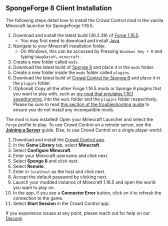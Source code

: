 ## SpongeForge 8 Client Installation

The following steps detail how to install the Crowd Control mod in the vanilla Minecraft launcher
for SpongeForge 1.16.5.

1. Download and install the latest build (36.2.39)
   of [Forge 1.16.5](https://files.minecraftforge.net/net/minecraftforge/forge/index_1.16.5.html).
    - You may first need to download and install [Java](https://adoptium.net/temurin/releases/).
2. Navigate to your Minecraft installation folder.
    - On Windows, this can be accessed by Pressing `Windows Key + R` and typing
      `%AppData%\.minecraft`.
3. Create a new folder called `mods`.
4. Download the latest build of
   [Sponge 8](https://spongepowered.org/downloads/spongeforge?minecraft=1.16.5&offset=0)
   and place it in the `mods` folder.
5. Create a new folder inside the `mods` folder called `plugins`.
6. Download the latest build of
   [Crowd Control for Sponge 8](https://modrinth.com/mod/crowdcontrol/versions?l=sponge&g=1.16.5)
   and place it in the `plugins` folder.
7. (Optional) Copy all the other Forge 1.16.5 mods or Sponge 8 plugins that you want to play with,
   such as [my mod that emulates 1.16.1 speedrunning](https://modrinth.com/mod/depiglining/versions?g=1.16.5&l=forge),
   into the `mods` folder and the `plugins` folder respectively. Please be sure to read
   [this section of the troubleshooting guide](sponge_8_troubleshooting.md#incompatible-mods)
   to ensure you do not install any incompatible mods.

The mod is now installed! Open your Minecraft Launcher and select the `forge` profile to play. To
use Crowd Control on a remote server, see the [**Joining a Server**](sponge_8_joining_a_server.md)
guide. Else, to use Crowd Control on a single player world:

1. Download and install the [Crowd Control app](https://crowdcontrol.live/).
2. In the **Game Library** tab, select **Minecraft**.
3. Select **Configure Minecraft**.
4. Enter your Minecraft username and click next.
5. Select **Sponge 8** and click next.
6. Select **Remote**.
7. Enter in `localhost` as the host and click next.
8. Accept the default password by clicking next.
9. Launch your modded instance of Minecraft 1.16.5 and open the world you want to play on.
10. In the app, if you see a **Connector Error** button, click on it to refresh the connection to
    the game.
11. Select **Start Session** in the Crowd Control app.

If you experience issues at any point, please reach out for help on our
[Discord](https://discord.gg/warpworld).
